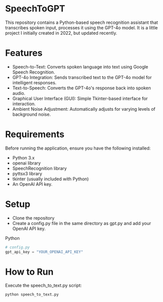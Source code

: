 # SpeechToGPT
This repository contains a Python-based speech recognition assistant that transcribes spoken input, processes it using the GPT-4o model. It is a little project I initially created in 2022, but updated recently.

# Features
- Speech-to-Text: Converts spoken language into text using Google Speech Recognition.
- GPT-4o Integration: Sends transcribed text to the GPT-4o model for intelligent responses.
- Text-to-Speech: Converts the GPT-4o's response back into spoken audio.
- Graphical User Interface (GUI): Simple Tkinter-based interface for interaction.
- Ambient Noise Adjustment: Automatically adjusts for varying levels of background noise.

# Requirements
Before running the application, ensure you have the following installed:
- Python 3.x
- openai library
- SpeechRecognition library
- pyttsx3 library
- tkinter (usually included with Python)
- An OpenAI API key.

# Setup
- Clone the repository
- Create a config.py file in the same directory as gpt.py and add your OpenAI API key.

Python
```python
# config.py
gpt_api_key = "YOUR_OPENAI_API_KEY"
```

# How to Run
Execute the speech_to_text.py script:

```Bash
python speech_to_text.py
```
